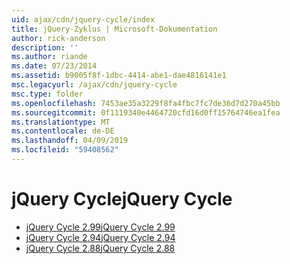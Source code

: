 ```yaml
---
uid: ajax/cdn/jquery-cycle/index
title: jQuery-Zyklus | Microsoft-Dokumentation
author: rick-anderson
description: ''
ms.author: riande
ms.date: 07/23/2014
ms.assetid: b9005f8f-1dbc-4414-abe1-dae4816141e1
msc.legacyurl: /ajax/cdn/jquery-cycle
msc.type: folder
ms.openlocfilehash: 7453ae35a3229f8fa4fbc7fc7de36d7d270a45bb
ms.sourcegitcommit: 0f1119340e4464720cfd16d0ff15764746ea1fea
ms.translationtype: MT
ms.contentlocale: de-DE
ms.lasthandoff: 04/09/2019
ms.locfileid: "59408562"
---
```

# <a name="jquery-cycle"></a><span data-ttu-id="1dd2d-102">jQuery Cycle</span><span class="sxs-lookup"><span data-stu-id="1dd2d-102">jQuery Cycle</span></span>

- [<span data-ttu-id="1dd2d-103">jQuery Cycle 2.99</span><span class="sxs-lookup"><span data-stu-id="1dd2d-103">jQuery Cycle 2.99</span></span>](cdnjquerycycle299.md)
- [<span data-ttu-id="1dd2d-104">jQuery Cycle 2.94</span><span class="sxs-lookup"><span data-stu-id="1dd2d-104">jQuery Cycle 2.94</span></span>](cdnjquerycycle294.md)
- [<span data-ttu-id="1dd2d-105">jQuery Cycle 2.88</span><span class="sxs-lookup"><span data-stu-id="1dd2d-105">jQuery Cycle 2.88</span></span>](cdnjquerycycle288.md)
